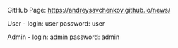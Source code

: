 GitHub Page: https://andreysavchenkov.github.io/news/

User -  login: user 
        password: user
        
Admin - login: admin 
        password: admin
